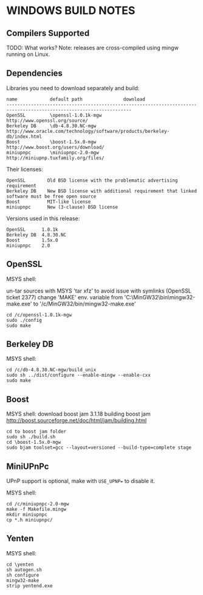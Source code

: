 WINDOWS BUILD NOTES
===================


Compilers Supported
-------------------
TODO: What works?
Note: releases are cross-compiled using mingw running on Linux.


Dependencies
------------
Libraries you need to download separately and build:

	name            default path               download
	--------------------------------------------------------------------------------------------------------------------
	OpenSSL         \openssl-1.0.1k-mgw        http://www.openssl.org/source/
	Berkeley DB     \db-4.8.30.NC-mgw          http://www.oracle.com/technology/software/products/berkeley-db/index.html
	Boost           \boost-1.5x.0-mgw          http://www.boost.org/users/download/
	miniupnpc       \miniupnpc-2.0-mgw         http://miniupnp.tuxfamily.org/files/

Their licenses:

	OpenSSL        Old BSD license with the problematic advertising requirement
	Berkeley DB    New BSD license with additional requirement that linked software must be free open source
	Boost          MIT-like license
	miniupnpc      New (3-clause) BSD license

Versions used in this release:

	OpenSSL      1.0.1k
	Berkeley DB  4.8.30.NC
	Boost        1.5x.0
	miniupnpc    2.0


OpenSSL
-------
MSYS shell:

un-tar sources with MSYS 'tar xfz' to avoid issue with symlinks (OpenSSL ticket 2377)
change 'MAKE' env. variable from 'C:\MinGW32\bin\mingw32-make.exe' to '/c/MinGW32/bin/mingw32-make.exe'

	cd /c/openssl-1.0.1k-mgw
	sudo ./config
	sudo make

Berkeley DB
-----------
MSYS shell:

	cd /c/db-4.8.30.NC-mgw/build_unix
	sudo sh ../dist/configure --enable-mingw --enable-cxx
	sudo make

Boost
-----
MSYS shell:
download boost jam 3.1.18
building boost jam http://boost.sourceforge.net/doc/html/jam/building.html

	cd to boost jam folder
	sudo sh ./build.sh
	cd \boost-1.5x.0-mgw
	sudo bjam toolset=gcc --layout=versioned --build-type=complete stage

MiniUPnPc
---------
UPnP support is optional, make with `USE_UPNP=` to disable it.

MSYS shell:

	cd /c/miniupnpc-2.0-mgw
	make -f Makefile.mingw
	mkdir miniupnpc
	cp *.h miniupnpc/

Yenten
-------
MSYS shell:

	cd \yenten
	sh autogen.sh
	sh configure
	mingw32-make
	strip yentend.exe
